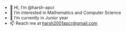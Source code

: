 - 👋 Hi, I’m @harsh-apcr
- 👀 I’m interested in Mathematics and Computer Science 
- 🌱 I’m currently in Junior year
- 📫 Reach me at harsh2001apcr@gmail.com

<!---
harsh-apcr/harsh-apcr is a ✨ special ✨ repository because its `README.md` (this file) appears on your GitHub profile.
You can click the Preview link to take a look at your changes.
--->
